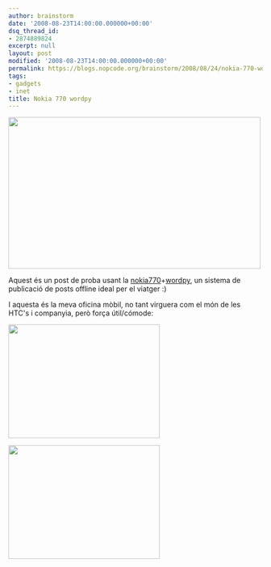 ```yaml
---
author: brainstorm
date: '2008-08-23T14:00:00.000000+00:00'
dsq_thread_id:
- 2874889824
excerpt: null
layout: post
modified: '2008-08-23T14:00:00.000000+00:00'
permalink: https://blogs.nopcode.org/brainstorm/2008/08/24/nokia-770-wordpy/
tags:
- gadgets
- inet
title: Nokia 770 wordpy
---
```


[<img src="http://blogs.nopcode.org/brainstorm/wp-content/uploads/2008/08/wordpy.png" alt="" title="wordpy" width="500" height="300" class="alignright size-medium wp-image-130" />][1]

Aquest és un post de proba usant la [nokia770][2]+[wordpy][3], un sistema de publicació de posts offline ideal per el viatger :) 

I aquesta és la meva oficina mòbil, no tant virguera com el món de les HTC's i companyia, però força útil/cómode:

[<img src="http://blogs.nopcode.org/brainstorm/wp-content/uploads/2008/08/28082008001-300x225.jpg" alt="" title="nokia_office" width="300" height="225" class="aligncenter size-medium wp-image-139" />][4]

[<img src="http://blogs.nopcode.org/brainstorm/wp-content/uploads/2008/08/28082008002-300x225.jpg" alt="" title="nokia_office_offline" width="300" height="225" class="aligncenter size-medium wp-image-140" />][5]

 [1]: http://blogs.nopcode.org/brainstorm/wp-content/uploads/2008/08/wordpy.png
 [2]: http://en.wikipedia.org/wiki/Nokia_770
 [3]: http://maemo-wordpy.garage.maemo.org/
 [4]: http://blogs.nopcode.org/brainstorm/wp-content/uploads/2008/08/28082008001.jpg
 [5]: http://blogs.nopcode.org/brainstorm/wp-content/uploads/2008/08/28082008002.jpg
